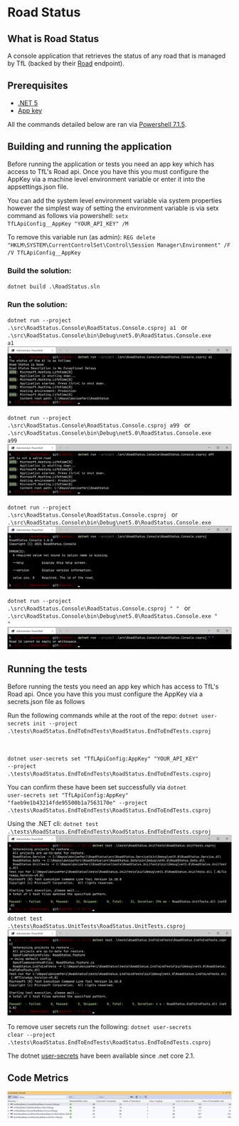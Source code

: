 # Road Status

## What is Road Status
A console application that retrieves the status of any road that is managed by TfL (backed by their [Road](https://api.tfl.gov.uk/swagger/ui/index.html?url=/swagger/docs/v1#!/Road/Road_Get_0) endpoint).


## Prerequisites
- [.NET 5](https://dotnet.microsoft.com/download/dotnet/5.0)
- [App key](https://api-portal.tfl.gov.uk/)

All the commands detailed below are ran via [Powershell 7.1.5](https://github.com/PowerShell/PowerShell/releases/tag/v7.1.5).

## Building and running the application
Before running the application or tests you need an app key which has access to TfL's Road api. Once you have this you must configure the AppKey via a machine level environment variable or enter it into the appsettings.json file.

You can add the system level environment variable via system properties however the simplest way of setting the environment variable is via setx command as follows via powershell:
<code>setx TfLApiConfig__AppKey "YOUR_API_KEY" /M</code>

To remove this variable run (as admin):
<code>REG delete "HKLM\SYSTEM\CurrentControlSet\Control\Session Manager\Environment" /F /V TfLApiConfig__AppKey </code>

### Build the solution:
<code>dotnet build .\RoadStatus.sln</code>

### Run the solution:
<code>dotnet run --project .\src\RoadStatus.Console\RoadStatus.Console.csproj a1
</code> or <code>.\src\RoadStatus.Console\bin\Debug\net5.0\RoadStatus.Console.exe a1</code>
<img src="assets/a1.PNG" />

<code>dotnet run --project .\src\RoadStatus.Console\RoadStatus.Console.csproj a99
</code> or <code>.\src\RoadStatus.Console\bin\Debug\net5.0\RoadStatus.Console.exe a99</code>
<img src="assets/a99.PNG" />

<code>dotnet run --project .\src\RoadStatus.Console\RoadStatus.Console.csproj
</code> or <code>.\src\RoadStatus.Console\bin\Debug\net5.0\RoadStatus.Console.exe</code>
<img src="assets/empty.PNG" />

<code>dotnet run --project .\src\RoadStatus.Console\RoadStatus.Console.csproj " "
</code> or <code>.\src\RoadStatus.Console\bin\Debug\net5.0\RoadStatus.Console.exe " "</code>
<img src="assets/whitespace.PNG" />

## Running the tests
Before running the tests you need an app key which has access to TfL's Road api. Once you have this you must configure the AppKey via a secrets.json file as follows

Run the following commands while at the root of the repo:
<code>dotnet user-secrets init --project .\tests\RoadStatus.EndToEndTests\RoadStatus.EndToEndTests.csproj

dotnet user-secrets set "TfLApiConfig:AppKey" "YOUR_API_KEY" --project .\tests\RoadStatus.EndToEndTests\RoadStatus.EndToEndTests.csproj
</code>

You can confirm these have been set successfully via <code>dotnet user-secrets set "TfLApiConfig:AppKey" "faeb9e1b43214fde95500b1a7563170e" --project .\tests\RoadStatus.EndToEndTests\RoadStatus.EndToEndTests.csproj</code>

Using the .NET cli:
<code>dotnet test .\tests\RoadStatus.EndToEndTests\RoadStatus.EndToEndTests.csproj</code>
<img src="assets/unittests.PNG" />
<code>dotnet test .\tests\RoadStatus.UnitTests\RoadStatus.UnitTests.csproj</code>
<img src="assets/e2e.PNG" />

To remove user secrets run the following:
<code>dotnet user-secrets clear --project .\tests\RoadStatus.EndToEndTests\RoadStatus.EndToEndTests.csproj
</code>


The dotnet [user-secrets](https://github.com/aspnet/Configuration/commit/9518bec5b69e305315309a87213e0153cb26de7f) have been available since .net core 2.1.

## Code Metrics
<img src="assets/metrics.PNG" />